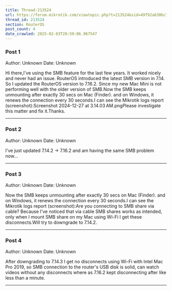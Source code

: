```yaml
---
title: Thread-213524
url: https://forum.mikrotik.com/viewtopic.php?t=213524&sid=49f92a630bc7970d8ca50523be880e8f
thread_id: 213524
section: RouterOS
post_count: 4
date_crawled: 2025-02-03T20:59:06.967547
---
```


### Post 1
Author: Unknown
Date: Unknown

Hi there,I've using the SMB feature for the last few years. It worked nicely and never had an issue. RouterOS introduced the latest SMB version in 7.14. So I updated the RouterOS version to 7.16.2. Since my new Mac Mini is not performing well with the older version of SMB.Now the SMB keeps unmounting after exactly 30 secs on Mac (Finder). and on Windows, it renews the connection every 30 seconds.I can see the Mikrotik logs report (screenshot):Screenshot 2024-12-27 at 3.14.03 AM.pngPlease investigate this matter and fix it.Thanks.

---
### Post 2
Author: Unknown
Date: Unknown

I've just updated 7.14.2 -> 7.16.2 and am having the same SMB problem now...

---
### Post 3
Author: Unknown
Date: Unknown

Now the SMB keeps unmounting after exactly 30 secs on Mac (Finder). and on Windows, it renews the connection every 30 seconds.I can see the Mikrotik logs report (screenshot):Are you connecting to SMB share via cable? Because I've noticed that via cable SMB shares works as intended, only when I mount SMB share on my Mac using Wi-Fi I get these disconnects.Will try to downgrade to 7.14.2.

---
### Post 4
Author: Unknown
Date: Unknown

After downgrading to 7.14.3 I get no disconnects using Wi-Fi with Intel Mac Pro 2019, so SMB connection to the router's USB disk is solid, can watch videos without any disconnects where as 7.16.2 kept disconnecting after like less than a minute.

---
